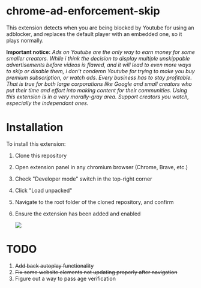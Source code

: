 
# chrome-ad-enforcement-skip

This extension detects when you are being blocked by Youtube for using an adblocker, and replaces the default player with an embedded one, so it plays normally.

**Important notice:**
*Ads on Youtube are the only way to earn money for some smaller creators. While i think the decision to display multiple unskippable advertisements before videos is flawed, and it will lead to even more ways to skip or disable them, i don't condemn Youtube for trying to make you buy premium subscription, or watch ads. Every business has to stay profitable. That is true for both large corporations like Google and small creators who put their time and effort into making content for their communities.
Using this extension is in a very morally-gray area. Support creators you watch, especially the independant ones.*
# Installation

To install this extension:

1. Clone this repository
2. Open extension panel in any chromium browser (Chrome, Brave, etc.)
3. Check "Developer mode" switch in the top-right corner
4. Click "Load unpacked"
5. Navigate to the root folder of the cloned repository, and confirm
6. Ensure the extension has been added and enabled
   
   <img src="https://i.imgur.com/7EBr5hX.png"/>

# TODO

1. ~~Add back autoplay functionality~~
2. ~~Fix some website elements not updating properly after navigation~~
3. Figure out a way to pass age verification
